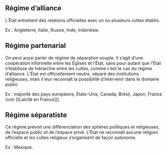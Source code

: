 ## Régime d’alliance

L’État entretient des relations officielles avec un ou plusieurs cultes établis.

Ex : Angleterre, Italie, Russie, Inde, Indonésie.

## Régime partenarial

On peut aussi parler de régime de séparation souple. Il s’agit d’une coopération informelle entre les Églises et l’État, sans pour autant que l’État n’établisse de hiérarchie entre les cultes, comme c’est le cas du régime d’alliance. L’État est officiellement neutre, séparé des institutions religieuses, mais il leur reconnaît la possibilité d’intervenir dans le domaine public

Ex : majorité des pays européens, États-Unis, Canada, Brésil, Japon, France (voir [[Laïcité en France]]).

## Régime séparatiste

Ce régime prévoit une différenciation des sphères politiques et religieuses, de l’espace public et de l’espace privé. L’État ne reconnaît aucune religion officielle et les cultes religieux s’organisent de façon autonome.

Ex : Mexique.